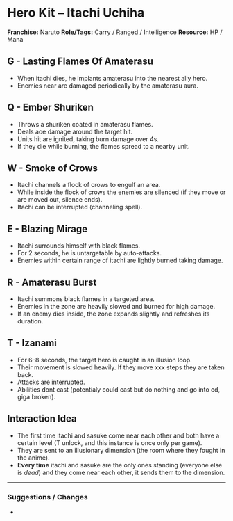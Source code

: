 # Hero Kit – Itachi Uchiha

**Franchise:** Naruto
**Role/Tags:** Carry / Ranged / Intelligence 
**Resource:** HP / Mana

## G - Lasting Flames Of Amaterasu
- When itachi dies, he implants amaterasu into the nearest ally hero.
- Enemies near are damaged periodically by the amaterasu aura. 

## Q - Ember Shuriken
- Throws a shuriken coated in amaterasu flames.
- Deals aoe damage around the target hit.
- Units hit are ignited, taking burn damage over 4s.
- If they die while burning, the flames spread to a nearby unit.

## W - Smoke of Crows
- Itachi channels a flock of crows to engulf an area.
- While inside the flock of crows the enemies are silenced (if they move or are moved out, silence ends).
- Itachi can be interrupted (channeling spell).

## E - Blazing Mirage
- Itachi surrounds himself with black flames.
- For 2 seconds, he is untargetable by auto-attacks.
- Enemies within certain range of itachi are lightly burned taking damage. 

## R - Amaterasu Burst
- Itachi summons black flames in a targeted area.
- Enemies in the zone are heavily slowed and burned for high damage.
- If an enemy dies inside, the zone expands slightly and refreshes its duration.

## T - Izanami
- For 6–8 seconds, the target hero is caught in an illusion loop.
- Their movement is slowed heavily. If they move xxx steps they are taken back.
- Attacks are interrupted.
- Abilities dont cast (potentialy could cast but do nothing and go into cd, giga broken).

## Interaction Idea
- The first time itachi and sasuke come near each other and both have a certain level (T unlock, and this instance is once only per game).
- They are sent to an illusionary dimension (the room where they fought in the anime).
- **Every time** itachi and sasuke are the only ones standing (everyone else is *dead*) and they come near each other, it sends them to the dimension.

---

### Suggestions / Changes
- <your notes here>
